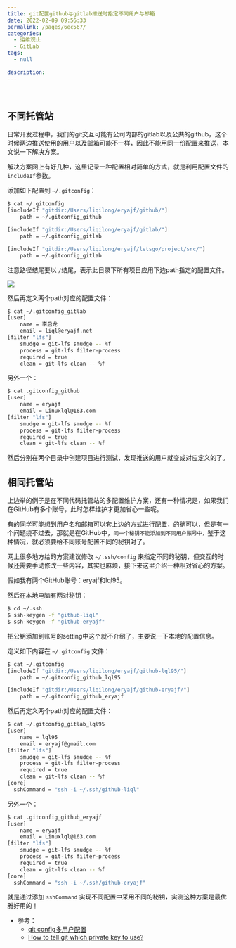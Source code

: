 ```yaml
---
title: git配置github与gitlab推送时指定不同用户与邮箱
date: 2022-02-09 09:56:33
permalink: /pages/6ec567/
categories:
  - 运维观止
  - GitLab
tags:
  - null

description:
---
```


<br><ArticleTopAd></ArticleTopAd>


## 不同托管站

日常开发过程中，我们的git交互可能有公司内部的gitlab以及公共的github，这个时候两边推送使用的用户以及邮箱可能不一样，因此不能用同一份配置来推送，本文说一下解决方案。

解决方案网上有好几种，这里记录一种配置相对简单的方式，就是利用配置文件的`includeIf`参数。

添加如下配置到 `~/.gitconfig`：

```sh
$ cat ~/.gitconfig
[includeIf "gitdir:/Users/liqilong/eryajf/github/"]
    path = ~/.gitconfig_github

[includeIf "gitdir:/Users/liqilong/eryajf/gitlab/"]
    path = ~/.gitconfig_gitlab

[includeIf "gitdir:/Users/liqilong/eryajf/letsgo/project/src/"]
    path = ~/.gitconfig_gitlab
```

注意路径结尾要以 `/`结尾，表示此目录下所有项目应用下边path指定的配置文件。

![](http://t.eryajf.net/imgs/2022/02/6b7eea290b476d8e.jpeg)

然后再定义两个path对应的配置文件：

```sh
$ cat ~/.gitconfig_gitlab
[user]
	name = 李启龙
	email = liql@eryajf.net
[filter "lfs"]
	smudge = git-lfs smudge -- %f
	process = git-lfs filter-process
	required = true
	clean = git-lfs clean -- %f
```

另外一个：

```sh
$ cat .gitconfig_github
[user]
	name = eryajf
	email = Linuxlql@163.com
[filter "lfs"]
	smudge = git-lfs smudge -- %f
	process = git-lfs filter-process
	required = true
	clean = git-lfs clean -- %f
```


然后分别在两个目录中创建项目进行测试，发现推送的用户就变成对应定义的了。

## 相同托管站

上边举的例子是在不同代码托管站的多配置维护方案，还有一种情况是，如果我们在GitHub有多个账号，此时怎样维护才更加省心一些呢。

有的同学可能想到用户名和邮箱可以套上边的方式进行配置，的确可以，但是有一个问题绕不过去，那就是在GitHub中，`同一个秘钥不能添加到不同用户账号中，`鉴于这种情况，就必须要给不同账号配置不同的秘钥对了。

网上很多地方给的方案建议修改 `~/.ssh/config` 来指定不同的秘钥，但交互的时候还需要手动修改一些内容，其实也麻烦，接下来这里介绍一种相对省心的方案。

假如我有两个GitHub账号：eryajf和lql95。

然后在本地电脑有两对秘钥：

```sh
$ cd ~/.ssh
$ ssh-keygen -f "github-liql"
$ ssh-keygen -f "github-eryajf"
```

把公钥添加到账号的setting中这个就不介绍了，主要说一下本地的配置信息。

定义如下内容在 `~/.gitconfig` 文件：

```sh
$ cat ~/.gitconfig
[includeIf "gitdir:/Users/liqilong/eryajf/github-lql95/"]
    path = ~/.gitconfig_github_lql95

[includeIf "gitdir:/Users/liqilong/eryajf/github-eryajf/"]
    path = ~/.gitconfig_github_eryajf
```

然后再定义两个path对应的配置文件：

```sh
$ cat ~/.gitconfig_gitlab_lql95
[user]
	name = lql95
	email = eryajf@gmail.com
[filter "lfs"]
	smudge = git-lfs smudge -- %f
	process = git-lfs filter-process
	required = true
	clean = git-lfs clean -- %f
[core]
  sshCommand = "ssh -i ~/.ssh/github-liql"
```

另外一个：

```sh
$ cat .gitconfig_github_eryajf
[user]
	name = eryajf
	email = Linuxlql@163.com
[filter "lfs"]
	smudge = git-lfs smudge -- %f
	process = git-lfs filter-process
	required = true
	clean = git-lfs clean -- %f
[core]
  sshCommand = "ssh -i ~/.ssh/github-eryajf"
```

就是通过添加 `sshCommand` 实现不同配置中采用不同的秘钥，实测这种方案是最优雅好用的！


- 参考：
	- [git config多用户配置](https://github-wiki-see.page/m/someoneHere/blog/wiki/git-config%E5%A4%9A%E7%94%A8%E6%88%B7%E9%85%8D%E7%BD%AE)
	- [How to tell git which private key to use?](https://superuser.com/questions/232373/how-to-tell-git-which-private-key-to-use)

<br><ArticleTopAd></ArticleTopAd>
